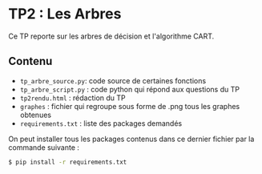 # TP2 : Les Arbres

Ce TP reporte sur les arbres de décision et l'algorithme CART.

## Contenu

* `tp_arbre_source.py`: code source de certaines fonctions
* `tp_arbre_script.py` : code python qui répond aux questions du TP
* `tp2rendu.html` : rédaction du TP 
* `graphes` : fichier qui regroupe sous forme de .png tous les graphes obtenues
* `requirements.txt` : liste des packages demandés

On peut installer tous les packages contenus dans ce dernier fichier par la commande suivante :

```sh
$ pip install -r requirements.txt
```
